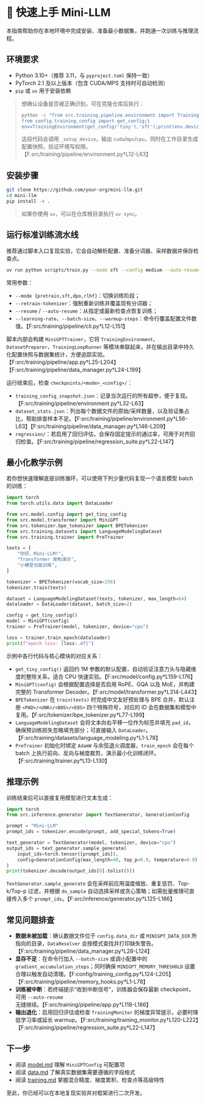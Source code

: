 # 🚀 快速上手 Mini-LLM

本指南帮助你在本地环境中完成安装、准备最小数据集，并跑通一次训练与推理流程。

## 环境要求
- Python 3.10+（推荐 3.11，与 `pyproject.toml` 保持一致）
- PyTorch 2.1 及以上版本（包含 CUDA/MPS 支持时可自动检测）
- `pip` 或 `uv` 用于安装依赖

> 想确认设备是否被正确识别，可在克隆仓库后执行：
> ```bash
> python -c "from src.training.pipeline.environment import TrainingEnvironment;\
> from config.training_config import get_config;\
> env=TrainingEnvironment(get_config('tiny'),'sft');print(env.device)"
> ```
> 这段代码会调用 `_setup_device`，输出 `cuda`/`mps`/`cpu`，同时在工作目录生成配置快照，验证环境写权限。【F:src/training/pipeline/environment.py†L12-L63】

## 安装步骤
```bash
git clone https://github.com/your-org/mini-llm.git
cd mini-llm
pip install -e .
```
> 如果你使用 `uv`，可以在仓库根目录执行 `uv sync`。

## 运行标准训练流水线
推荐通过脚本入口复现实验，它会自动解析配置、准备分词器、采样数据并保存检查点。

```bash
uv run python scripts/train.py --mode sft --config medium --auto-resume
```

常用参数：

- `--mode {pretrain,sft,dpo,rlhf}`：切换训练阶段；
- `--retrain-tokenizer`：强制重新训练并覆盖现有分词器；
- `--resume` / `--auto-resume`：从指定或最新检查点恢复训练；
- `--learning-rate`、`--batch-size`、`--warmup-steps`：命令行覆盖配置文件数值。【F:src/training/pipeline/cli.py†L12-L151】

脚本内部会构建 `MiniGPTTrainer`，它将 `TrainingEnvironment`、`DatasetPreparer`、`TrainingLoopRunner` 等模块串联起来，并在输出目录中持久化配置快照与数据集统计，方便追踪实验。【F:src/training/pipeline/app.py†L25-L204】【F:src/training/pipeline/data_manager.py†L24-L199】

运行结束后，检查 `checkpoints/<mode>_<config>/`：

- `training_config_snapshot.json`：记录当次运行的所有超参，便于复现。【F:src/training/pipeline/environment.py†L32-L63】
- `dataset_stats.json`：列出每个数据文件的原始/采样数量，以及验证集占比，帮助排查样本不足。【F:src/training/pipeline/environment.py†L56-L63】【F:src/training/pipeline/data_manager.py†L146-L209】
- `regression/`：若启用了回归评估，会保存固定提示的通过率，可用于对齐回归检查。【F:src/training/pipeline/regression_suite.py†L22-L147】

## 最小化教学示例
若你想快速理解底层训练循环，可以使用下列少量代码复现一个语言模型 batch 的训练：

```python
import torch
from torch.utils.data import DataLoader

from src.model.config import get_tiny_config
from src.model.transformer import MiniGPT
from src.tokenizer.bpe_tokenizer import BPETokenizer
from src.training.datasets import LanguageModelingDataset
from src.training.trainer import PreTrainer

texts = [
    "你好，Mini-LLM!",
    "Transformer 架构演示",
    "小模型也能训练",
]

tokenizer = BPETokenizer(vocab_size=256)
tokenizer.train(texts)

dataset = LanguageModelingDataset(texts, tokenizer, max_length=64)
dataloader = DataLoader(dataset, batch_size=2)

config = get_tiny_config()
model = MiniGPT(config)
trainer = PreTrainer(model, tokenizer, device="cpu")

loss = trainer.train_epoch(dataloader)
print(f"epoch loss: {loss:.4f}")
```

示例中各行代码与核心模块的对应关系：

- `get_tiny_config()` 返回约 1M 参数的默认配置，自动验证注意力头与隐藏维度的整除关系，适合 CPU 快速实验。【F:src/model/config.py†L159-L176】
- `MiniGPT(config)` 会根据配置选择是否启用 RoPE、GQA 以及 MoE，并构建完整的 Transformer Decoder。【F:src/model/transformer.py†L314-L443】
- `BPETokenizer` 在 `train(texts)` 时完成中文友好预处理与 BPE 合并，默认注册 `<PAD>/<UNK>/<BOS>/<EOS>` 四个特殊符号，对应的 ID 会在数据集和模型中复用。【F:src/tokenizer/bpe_tokenizer.py†L77-L199】
- `LanguageModelingDataset` 会将文本向右平移一位作为标签并填充 `pad_id`，确保预训练损失忽略填充部分；可直接输入 `DataLoader`。【F:src/training/datasets/language_modeling.py†L1-L78】
- `PreTrainer` 初始化时绑定 `AdamW` 与余弦退火调度器，`train_epoch` 会在每个 batch 上执行前向、反向与梯度裁剪，演示最小化训练闭环。【F:src/training/trainer.py†L13-L130】

## 推理示例
训练结束后可以直接复用模型进行文本生成：

```python
import torch
from src.inference.generator import TextGenerator, GenerationConfig

prompt = "Mini-LLM"
prompt_ids = tokenizer.encode(prompt, add_special_tokens=True)

text_generator = TextGenerator(model, tokenizer, device="cpu")
output_ids = text_generator.sample_generate(
    input_ids=torch.tensor([prompt_ids]),
    config=GenerationConfig(max_length=40, top_p=0.9, temperature=0.8)
)
print(tokenizer.decode(output_ids[0].tolist()))
```

`TextGenerator.sample_generate` 会在采样前应用温度缩放、重复惩罚、Top-k/Top-p 过滤，并根据 `do_sample` 自动选择采样或贪心策略；如需批量推理可直接传入多个 `prompt_ids`。【F:src/inference/generator.py†L125-L166】

## 常见问题排查

- **数据未被加载**：确认数据文件位于 `config.data_dir` 或 `MINIGPT_DATA_DIR` 所指向的目录，`DataResolver` 会按模式查找并打印缺失警告。【F:src/training/pipeline/data_manager.py†L28-L124】
- **显存不足**：在命令行加入 `--batch-size` 或调小配置中的 `gradient_accumulation_steps`；同时确保 `MINIGPT_MEMORY_THRESHOLD` 设置合理以触发自动清理。【F:config/training_config.py†L124-L205】【F:src/training/pipeline/memory_hooks.py†L1-L78】
- **训练被中断**：若终端提示“收到中断信号”，训练器会保存最新 checkpoint，可用 `--auto-resume` 无缝继续。【F:src/training/pipeline/app.py†L118-L186】
- **输出退化**：启用回归评估或检查 `TrainingMonitor` 的梯度异常提示，必要时降低学习率或延长 warmup。【F:src/training/training_monitor.py†L120-L222】【F:src/training/pipeline/regression_suite.py†L22-L147】

## 下一步
- 阅读 [model.md](model.md) 理解 `MiniGPTConfig` 可配置项
- 阅读 [data.md](data.md) 了解真实数据集需要遵循的字段格式
- 阅读 [training.md](training.md) 掌握混合精度、梯度累积、检查点等高级特性

至此，你已经可以在本地复现实验并对框架进行二次开发。
